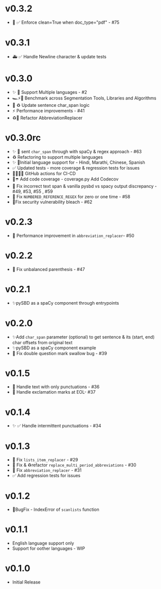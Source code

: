 # v0.3.2
- 🐛 ✅ Enforce clean=True when doc_type="pdf" - \#75

# v0.3.1
- 🚑 ✅ Handle Newline character & update tests

# v0.3.0
-   ✨ 💫  Support Multiple languages - \#2
-   🏎⚡️💯 Benchmark across Segmentation Tools, Libraries and Algorithms
-   🎨 ♻️ Update sentence char_span logic
-   ⚡️  Performance improvements - \#41
-   ♻️🐛 Refactor AbbreviationReplacer

# v0.3.0rc
-   ✨ 💫 sent `char_span` through with spaCy & regex approach - \#63
-   ♻️ Refactoring to support multiple languages
-   ✨ 💫Initial language support for - Hindi, Marathi, Chinese, Spanish
-   ✅ Updated tests - more coverage & regression tests for issues
-   👷👷🏻‍♀️ GitHub actions for CI-CD
-   💚☂️ Add code coverage - coverage.py Add Codecov
-   🐛 Fix incorrect text span & vanilla pysbd vs spacy output discrepancy - \#49, \#53, \#55 , \#59
-   🐛 Fix `NUMBERED_REFERENCE_REGEX` for zero or one time - \#58
-   🔐Fix security vulnerability bleach - \#62


# v0.2.3
-   🐛 Performance improvement in `abbreviation_replacer`- \#50

# v0.2.2
-   🐛 Fix unbalanced parenthesis - \#47

# v0.2.1
-   ✨pySBD as a spaCy component through entrypoints

# v0.2.0
-   ✨Add `char_span` parameter (optional) to get sentence & its (start, end) char offsets from original text
-   ✨pySBD as a spaCy component example
-   🐛 Fix double question mark swallow bug - \#39

# v0.1.5
-   🐛 Handle text with only punctuations - \#36
-   🐛 Handle exclamation marks at EOL- \#37

# v0.1.4
-   ✨ ✅ Handle intermittent punctuations - \#34

# v0.1.3
-   🐛 Fix `lists_item_replacer` - \#29
-   🐛 Fix & ♻️refactor `replace_multi_period_abbreviations` - \#30
-   🐛 Fix `abbreviation_replacer` - \#31
-   ✅ Add regression tests for issues

# v0.1.2
-   🐛BugFix - IndexError of `scanlists` function

# v0.1.1
-   English language support only
-   Support for oother languages - WIP

# v0.1.0
-   Initial Release
